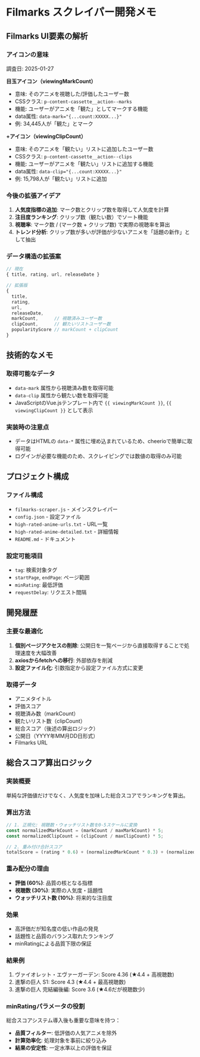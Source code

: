 # Filmarks スクレイパー開発メモ

## Filmarks UI要素の解析

### アイコンの意味
調査日: 2025-01-27

**目玉アイコン（viewingMarkCount）**
- 意味: そのアニメを視聴した/評価したユーザー数
- CSSクラス: `p-content-cassette__action--marks`
- 機能: ユーザーがアニメを「観た」としてマークする機能
- data属性: `data-mark="{...count:XXXXX...}"`
- 例: 34,445人が「観た」とマーク

**+アイコン（viewingClipCount）**
- 意味: そのアニメを「観たい」リストに追加したユーザー数
- CSSクラス: `p-content-cassette__action--clips`
- 機能: ユーザーがアニメを「観たい」リストに追加する機能
- data属性: `data-clip="{...count:XXXXX...}"`
- 例: 15,798人が「観たい」リストに追加

### 今後の拡張アイデア
1. **人気度指標の追加**: マーク数とクリップ数を取得して人気度を計算
2. **注目度ランキング**: クリップ数（観たい数）でソート機能
3. **視聴率**: マーク数 / (マーク数 + クリップ数) で実際の視聴率を算出
4. **トレンド分析**: クリップ数が多いが評価が少ないアニメを「話題の新作」として抽出

### データ構造の拡張案
```javascript
// 現在
{ title, rating, url, releaseDate }

// 拡張版
{ 
  title, 
  rating, 
  url, 
  releaseDate,
  markCount,      // 視聴済みユーザー数
  clipCount,      // 観たいリストユーザー数
  popularityScore // markCount + clipCount
}
```

## 技術的なメモ

### 取得可能なデータ
- `data-mark` 属性から視聴済み数を取得可能
- `data-clip` 属性から観たい数を取得可能
- JavaScriptのVue.jsテンプレート内で `{{ viewingMarkCount }}`, `{{ viewingClipCount }}` として表示

### 実装時の注意点
- データはHTMLの `data-*` 属性に埋め込まれているため、cheerioで簡単に取得可能
- ログインが必要な機能のため、スクレイピングでは数値の取得のみ可能

## プロジェクト構成

### ファイル構成
- `filmarks-scraper.js` - メインスクレイパー
- `config.json` - 設定ファイル
- `high-rated-anime-urls.txt` - URL一覧
- `high-rated-anime-detailed.txt` - 詳細情報
- `README.md` - ドキュメント

### 設定可能項目
- `tag`: 検索対象タグ
- `startPage`, `endPage`: ページ範囲
- `minRating`: 最低評価
- `requestDelay`: リクエスト間隔

## 開発履歴

### 主要な最適化
1. **個別ページアクセスの削除**: 公開日を一覧ページから直接取得することで処理速度を大幅改善
2. **axiosからfetchへの移行**: 外部依存を削減
3. **設定ファイル化**: 引数指定から設定ファイル方式に変更

### 取得データ
- アニメタイトル
- 評価スコア
- 視聴済み数（markCount）
- 観たいリスト数（clipCount）
- 総合スコア（後述の算出ロジック）
- 公開日（YYYY年MM月DD日形式）
- Filmarks URL

## 総合スコア算出ロジック

### 実装概要
単純な評価値だけでなく、人気度を加味した総合スコアでランキングを算出。

### 算出方法
```javascript
// 1. 正規化: 視聴数・ウォッチリスト数を0-5スケールに変換
const normalizedMarkCount = (markCount / maxMarkCount) * 5;
const normalizedClipCount = (clipCount / maxClipCount) * 5;

// 2. 重み付け合計スコア
totalScore = (rating * 0.6) + (normalizedMarkCount * 0.3) + (normalizedClipCount * 0.1);
```

### 重み配分の理由
- **評価 (60%)**: 品質の核となる指標
- **視聴数 (30%)**: 実際の人気度・話題性
- **ウォッチリスト数 (10%)**: 将来的な注目度

### 効果
- 高評価だが知名度の低い作品の発見
- 話題性と品質のバランス取れたランキング
- minRatingによる品質下限の保証

### 結果例
1. ヴァイオレット・エヴァーガーデン: Score 4.36 (★4.4 + 高視聴数)
2. 進撃の巨人 S1: Score 4.3 (★4.4 + 最高視聴数)
12. 進撃の巨人 完結編後編: Score 3.6 (★4.6だが視聴数少)

### minRatingパラメータの役割
総合スコアシステム導入後も重要な意味を持つ：
- **品質フィルター**: 低評価の人気アニメを除外
- **計算効率化**: 処理対象を事前に絞り込み
- **結果の安定性**: 一定水準以上の評価を保証